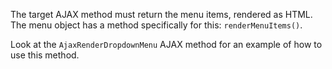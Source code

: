 The target AJAX method must return the menu items,
rendered as HTML. The menu object has a method
specifically for this: `renderMenuItems()`.

Look at the `AjaxRenderDropdownMenu` AJAX method
for an example of how to use this method.
